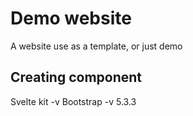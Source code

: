 # Demo website

A website use as a template, or just demo

## Creating component

Svelte kit -v 
Bootstrap -v 5.3.3
